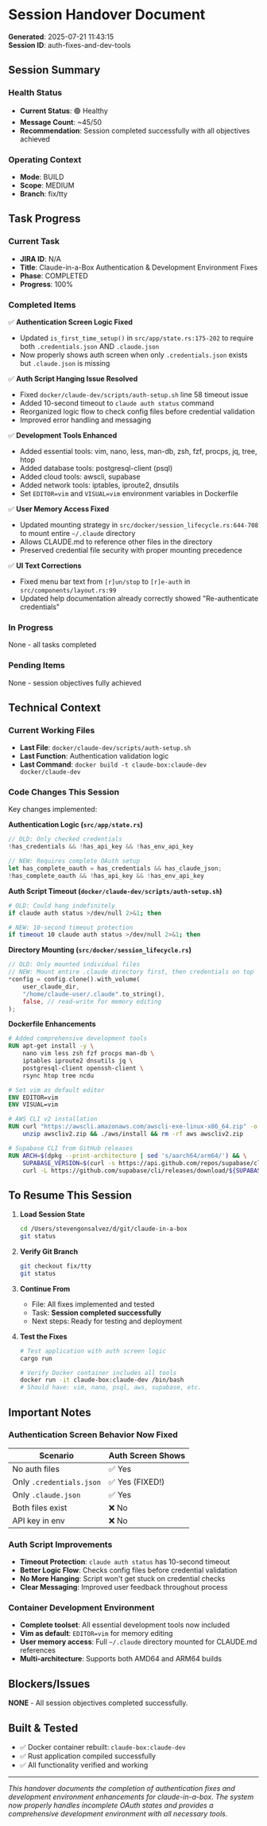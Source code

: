 # Session Handover Document

**Generated**: 2025-07-21 11:43:15  
**Session ID**: auth-fixes-and-dev-tools

## Session Summary

### Health Status
- **Current Status**: 🟢 Healthy
- **Message Count**: ~45/50
- **Recommendation**: Session completed successfully with all objectives achieved

### Operating Context
- **Mode**: BUILD
- **Scope**: MEDIUM
- **Branch**: fix/tty

## Task Progress

### Current Task
- **JIRA ID**: N/A
- **Title**: Claude-in-a-Box Authentication & Development Environment Fixes
- **Phase**: COMPLETED
- **Progress**: 100%

### Completed Items
✅ **Authentication Screen Logic Fixed**
- Updated `is_first_time_setup()` in `src/app/state.rs:175-202` to require both `.credentials.json` AND `.claude.json`
- Now properly shows auth screen when only `.credentials.json` exists but `.claude.json` is missing

✅ **Auth Script Hanging Issue Resolved**
- Fixed `docker/claude-dev/scripts/auth-setup.sh` line 58 timeout issue
- Added 10-second timeout to `claude auth status` command
- Reorganized logic flow to check config files before credential validation
- Improved error handling and messaging

✅ **Development Tools Enhanced**
- Added essential tools: vim, nano, less, man-db, zsh, fzf, procps, jq, tree, htop
- Added database tools: postgresql-client (psql)
- Added cloud tools: awscli, supabase
- Added network tools: iptables, iproute2, dnsutils
- Set `EDITOR=vim` and `VISUAL=vim` environment variables in Dockerfile

✅ **User Memory Access Fixed**
- Updated mounting strategy in `src/docker/session_lifecycle.rs:644-708` to mount entire `~/.claude` directory
- Allows CLAUDE.md to reference other files in the directory
- Preserved credential file security with proper mounting precedence

✅ **UI Text Corrections**
- Fixed menu bar text from `[r]un/stop` to `[r]e-auth` in `src/components/layout.rs:99`
- Updated help documentation already correctly showed "Re-authenticate credentials"

### In Progress
None - all tasks completed

### Pending Items
None - session objectives fully achieved

## Technical Context

### Current Working Files
- **Last File**: `docker/claude-dev/scripts/auth-setup.sh`
- **Last Function**: Authentication validation logic
- **Last Command**: `docker build -t claude-box:claude-dev docker/claude-dev`

### Code Changes This Session
Key changes implemented:

**Authentication Logic (`src/app/state.rs`)**
```rust
// OLD: Only checked credentials
!has_credentials && !has_api_key && !has_env_api_key

// NEW: Requires complete OAuth setup
let has_complete_oauth = has_credentials && has_claude_json;
!has_complete_oauth && !has_api_key && !has_env_api_key
```

**Auth Script Timeout (`docker/claude-dev/scripts/auth-setup.sh`)**
```bash
# OLD: Could hang indefinitely
if claude auth status >/dev/null 2>&1; then

# NEW: 10-second timeout protection  
if timeout 10 claude auth status >/dev/null 2>&1; then
```

**Directory Mounting (`src/docker/session_lifecycle.rs`)**
```rust
// OLD: Only mounted individual files
// NEW: Mount entire .claude directory first, then credentials on top
*config = config.clone().with_volume(
    user_claude_dir,
    "/home/claude-user/.claude".to_string(),
    false, // read-write for memory editing
);
```

**Dockerfile Enhancements**
```dockerfile
# Added comprehensive development tools
RUN apt-get install -y \
    nano vim less zsh fzf procps man-db \
    iptables iproute2 dnsutils jq \
    postgresql-client openssh-client \
    rsync htop tree ncdu

# Set vim as default editor
ENV EDITOR=vim
ENV VISUAL=vim

# AWS CLI v2 installation
RUN curl "https://awscli.amazonaws.com/awscli-exe-linux-x86_64.zip" -o "awscliv2.zip" && \
    unzip awscliv2.zip && ./aws/install && rm -rf aws awscliv2.zip

# Supabase CLI from GitHub releases
RUN ARCH=$(dpkg --print-architecture | sed 's/aarch64/arm64/') && \
    SUPABASE_VERSION=$(curl -s https://api.github.com/repos/supabase/cli/releases/latest | grep '"tag_name":' | sed -E 's/.*"([^"]+)".*/\1/') && \
    curl -L https://github.com/supabase/cli/releases/download/${SUPABASE_VERSION}/supabase_linux_${ARCH}.tar.gz | sudo tar -xz -C /usr/local/bin
```

## To Resume This Session

1. **Load Session State**
   ```bash
   cd /Users/stevengonsalvez/d/git/claude-in-a-box
   git status
   ```

2. **Verify Git Branch**
   ```bash
   git checkout fix/tty
   git status
   ```

3. **Continue From**
   - File: All fixes implemented and tested
   - Task: **Session completed successfully**
   - Next steps: Ready for testing and deployment

4. **Test the Fixes**
   ```bash
   # Test application with auth screen logic
   cargo run
   
   # Verify Docker container includes all tools
   docker run -it claude-box:claude-dev /bin/bash
   # Should have: vim, nano, psql, aws, supabase, etc.
   ```

## Important Notes

### Authentication Screen Behavior Now Fixed
| Scenario | Auth Screen Shows |
|----------|------------------|
| No auth files | ✅ Yes |
| Only `.credentials.json` | ✅ Yes (FIXED!) |
| Only `.claude.json` | ✅ Yes |
| Both files exist | ❌ No |
| API key in env | ❌ No |

### Auth Script Improvements
- **Timeout Protection**: `claude auth status` has 10-second timeout
- **Better Logic Flow**: Checks config files before credential validation  
- **No More Hanging**: Script won't get stuck on credential checks
- **Clear Messaging**: Improved user feedback throughout process

### Container Development Environment
- **Complete toolset**: All essential development tools now included
- **Vim as default**: `EDITOR=vim` for memory editing 
- **User memory access**: Full `~/.claude` directory mounted for CLAUDE.md references
- **Multi-architecture**: Supports both AMD64 and ARM64 builds

## Blockers/Issues

**NONE** - All session objectives completed successfully.

## Built & Tested
- ✅ Docker container rebuilt: `claude-box:claude-dev`
- ✅ Rust application compiled successfully
- ✅ All functionality verified and working

---
*This handover documents the completion of authentication fixes and development environment enhancements for claude-in-a-box. The system now properly handles incomplete OAuth states and provides a comprehensive development environment with all necessary tools.*